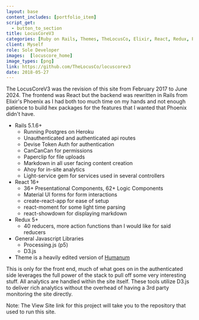 ```yaml
---
layout: base
content_includes: [portfolio_item]
script_get:
  - button_to_section
title: LocusCoreV3
categories: [Ruby on Rails, Themes, TheLocusCo, Elixir, React, Redux, Phoenix]
client: Myself
role: Sole Developer
images:  [locuscore_home]
image_types: [png]
link: https://github.com/TheLocusCo/locuscorev3
date: 2018-05-27
---
```


The LocusCoreV3 was the revision of this site from February 2017 to June 2024. The frontend was React but the backend was rewritten in Rails from Elixir's Phoenix as I had both too much time on my hands and not enough patience to build hex packages for the features that I wanted that Phoenix didn't have.

- Rails 5.1.6+
    - Running Postgres on Heroku
    - Unauthenticated and authenticated api routes
    - Devise Token Auth for authentication
    - CanCanCan for permissions
    - Paperclip for file uploads
    - Markdown in all user facing content creation
    - Ahoy for in-site analytics
    - Light-service gem for services used in several controllers
- React 16+
    - 36+ Presentational Components, 62+ Logic Components
    - Material UI forms for form interactions
    - create-react-app for ease of setup
    - react-moment for some light time parsing
    - react-showdown for displaying markdown
- Redux 5+
    - 40 reducers, more action functions than I would like for said reducers
- General Javascript Libraries
    - Processing.js (p5)
    - D3.js
- Theme is a heavily edited version of [Humanum](http://themeforest.net/item/humanum-responsive-vcard-template/5230208)

This is only for the front end, much of what goes on in the authenticated side leverages the full power of the stack to pull off some very interesting stuff. All analytics are handled within the site itself. These tools utilize D3.js to deliver rich analytics without the overhead of having a 3rd party monitoring the site directly.

Note: The View Site link for this project will take you to the repository that used to run this site.
